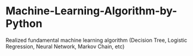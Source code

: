 # Machine-Learning-Algorithm-by-Python
Realized fundamental machine learning algorithm (Decision Tree, Logistic Regression, Neural Network, Markov Chain, etc)
